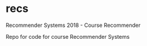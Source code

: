 # recs

Recommender Systems 2018 - Course Recommender

Repo for code for course Recommender Systems
